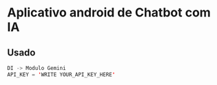# Aplicativo android de Chatbot com IA


## Usado

```kotlin
DI -> Modulo Gemini
API_KEY = 'WRITE YOUR_API_KEY_HERE'
